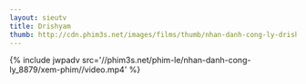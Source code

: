 ```yaml
---
layout: sieutv
title: Drishyam
thumb: http://cdn.phim3s.net/images/films/thumb/nhan-danh-cong-ly-drishyam-2015.jpg
---
```

{% include jwpadv src='//phim3s.net/phim-le/nhan-danh-cong-ly_8879/xem-phim//video.mp4' %}